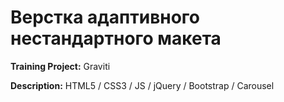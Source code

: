 # Верстка адаптивного нестандартного макета

**Training Project:** Graviti

**Description:** HTML5 / CSS3 / JS / jQuery / Bootstrap / Carousel
